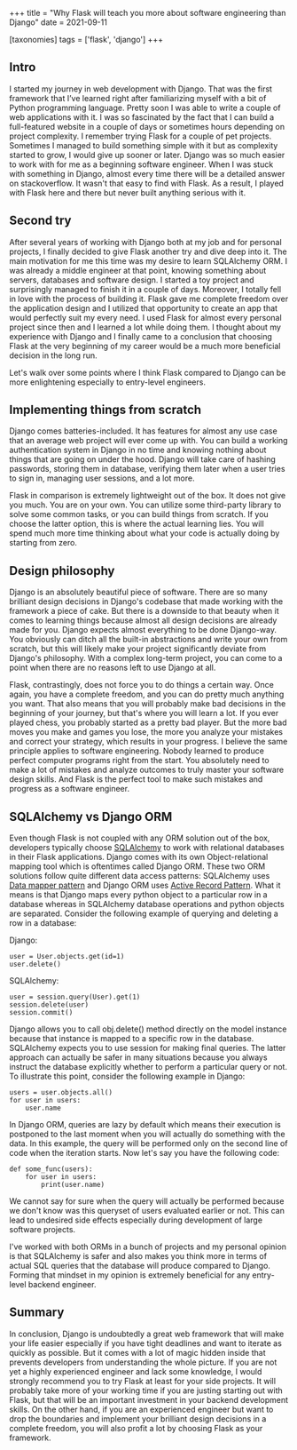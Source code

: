 +++
title = "Why Flask will teach you more about software engineering than Django"
date = 2021-09-11

[taxonomies]
tags = ['flask', 'django']
+++

## Intro

I started my journey in web development with Django. That was the first framework that I’ve learned right after familiarizing myself with a bit of Python programming language. Pretty soon I was able to write a couple of web applications with it. I was so fascinated by the fact that I can build a full-featured website in a couple of days or sometimes hours depending on project complexity. I remember trying Flask for a couple of pet projects. Sometimes I managed to build something simple with it but as complexity started to grow, I would give up sooner or later. Django was so much easier to work with for me as a beginning software engineer. When I was stuck with something in Django, almost every time there will be a detailed answer on stackoverflow. It wasn't that easy to find with Flask. As a result, I played with Flask here and there but never built anything serious with it.

## Second try

After several years of working with Django both at my job and for personal projects, I finally decided to give Flask another try and dive deep into it. The main motivation for me this time was my desire to learn SQLAlchemy ORM. I was already a middle engineer at that point, knowing something about servers, databases and software design. I started a toy project and surprisingly managed to finish it in a couple of days. Moreover, I totally fell in love with the process of building it. Flask gave me complete freedom over the application design and I utilized that opportunity to create an app that would perfectly suit my every need. I used Flask for almost every personal project since then and I learned a lot while doing them. I thought about my experience with Django and I finally came to a conclusion that choosing Flask at the very beginning of my career would be a much more beneficial decision in the long run.

Let's walk over some points where I think Flask compared to Django can be more enlightening especially to entry-level engineers.

## Implementing things from scratch

Django comes batteries-included. It has features for almost any use case that an average web project will ever come up with. You can build a working authentication system in Django in no time and knowing nothing about things that are going on under the hood. Django will take care of hashing passwords, storing them in database, verifying them later when a user tries to sign in, managing user sessions, and a lot more.

Flask in comparison is extremely lightweight out of the box. It does not give you much. You are on your own. You can utilize some third-party library to solve some common tasks, or you can build things from scratch. If you choose the latter option, this is where the actual learning lies. You will spend much more time thinking about what your code is actually doing by starting from zero.

## Design philosophy

Django is an absolutely beautiful piece of software. There are so many brilliant design decisions in Django's codebase that made working with the framework a piece of cake. But there is a downside to that beauty when it comes to learning things because almost all design decisions are already made for you. Django expects almost everything to be done Django-way. You obviously can ditch all the built-in abstractions and write your own from scratch, but this will likely make your project significantly deviate from Django's philosophy. With a complex long-term project, you can come to a point when there are no reasons left to use Django at all.

Flask, contrastingly, does not force you to do things a certain way. Once again, you have a complete freedom, and you can do pretty much anything you want. That also means that you will probably make bad decisions in the beginning of your journey, but that's where you will learn a lot. If you ever played chess, you probably started as a pretty bad player. But the more bad moves you make and games you lose, the more you analyze your mistakes and correct your strategy, which results in your progress. I believe the same principle applies to software engineering. Nobody learned to produce perfect computer programs right from the start. You absolutely need to make a lot of mistakes and analyze outcomes to truly master your software design skills. And Flask is the perfect tool to make such mistakes and progress as a software engineer.

## SQLAlchemy vs Django ORM

Even though Flask is not coupled with any ORM solution out of the box, developers typically choose [SQLAlchemy](https://www.sqlalchemy.org/) to work with relational databases in their Flask applications. Django comes with its own Object-relational mapping tool which is oftentimes called Django ORM. These two ORM solutions follow quite different data access patterns: SQLAlchemy uses [Data mapper pattern](https://en.wikipedia.org/wiki/Data_mapper_pattern) and Django ORM uses [Active Record Pattern](https://en.wikipedia.org/wiki/Active_record_pattern). What it means is that Django maps every python object to a particular row in a database whereas in SQLAlchemy database operations and python objects are separated. Consider the following example of querying and deleting a row in a database:

Django:

```py3
user = User.objects.get(id=1)
user.delete()
```

SQLAlchemy:

```py3
user = session.query(User).get(1)
session.delete(user)
session.commit()
```

Django allows you to call obj.delete() method directly on the model instance because that instance is mapped to a specific row in the database. SQLAlchemy expects you to use session for making final queries. The latter approach can actually be safer in many situations because you always instruct the database explicitly whether to perform a particular query or not. To illustrate this point, consider the following example in Django:

```py3
users = user.objects.all()
for user in users:
    user.name
```

In Django ORM, queries are lazy by default which means their execution is postponed to the last moment when you will actually do something with the data. In this example, the query will be performed only on the second line of code when the iteration starts. Now let's say you have the following code:

```py3
def some_func(users):
    for user in users:
        print(user.name)
```

We cannot say for sure when the query will actually be performed because we don't know was this queryset of users evaluated earlier or not. This can lead to undesired side effects especially during development of large software projects.

I've worked with both ORMs in a bunch of projects and my personal opinion is that SQLAlchemy is safer and also makes you think more in terms of actual SQL queries that the database will produce compared to Django. Forming that mindset in my opinion is extremely beneficial for any entry-level backend engineer.

## Summary

In conclusion, Django is undoubtedly a great web framework that will make your life easier especially if you have tight deadlines and want to iterate as quickly as possible. But it comes with a lot of magic hidden inside that prevents developers from understanding the whole picture. If you are not yet a highly experienced engineer and lack some knowledge, I would strongly recommend you to try Flask at least for your side projects. It will probably take more of your working time if you are justing starting out with Flask, but that will be an important investment in your backend development skills. On the other hand, if you are an experienced engineer but want to drop the boundaries and implement your brilliant design decisions in a complete freedom, you will also profit a lot by choosing Flask as your framework.
